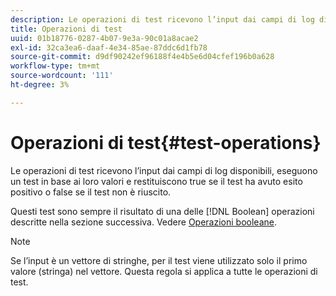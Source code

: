 ```yaml
---
description: Le operazioni di test ricevono l’input dai campi di log disponibili, eseguono un test in base ai loro valori e restituiscono true se il test ha avuto esito positivo o false se il test non è riuscito.
title: Operazioni di test
uuid: 01b18776-0287-4b07-9e3a-90c01a8acae2
exl-id: 32ca3ea6-daaf-4e34-85ae-87ddc6d1fb78
source-git-commit: d9df90242ef96188f4e4b5e6d04cfef196b0a628
workflow-type: tm+mt
source-wordcount: '111'
ht-degree: 3%

---
```


# Operazioni di test{#test-operations}

Le operazioni di test ricevono l’input dai campi di log disponibili, eseguono un test in base ai loro valori e restituiscono true se il test ha avuto esito positivo o false se il test non è riuscito.

Questi test sono sempre il risultato di una delle [!DNL Boolean] operazioni descritte nella sezione successiva. Vedere [Operazioni booleane](../../../../home/c-dataset-const-proc/c-conditions/c-test-ops/c-boolean-ops.md#concept-9bee5fb907bb4e37871096aaf48b1baf).

>[!NOTE]
>
>Se l’input è un vettore di stringhe, per il test viene utilizzato solo il primo valore (stringa) nel vettore. Questa regola si applica a tutte le operazioni di test.
